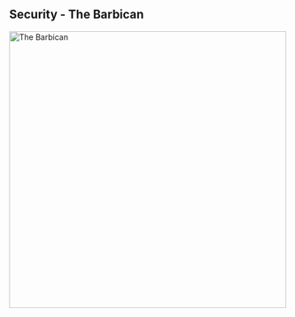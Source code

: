 ## Security - The Barbican

<img data-src="slides/images/barbican.png" height="500" alt="The Barbican" />

